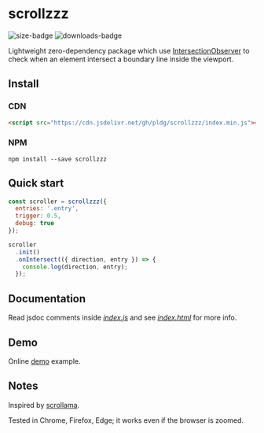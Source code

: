 # scrollzzz

![size-badge](https://img.shields.io/github/size/pldg/scrollzzz/index.min.js.svg)
![downloads-badge](https://img.shields.io/npm/dt/scrollzzz.svg)

Lightweight zero-dependency package which use [IntersectionObserver](https://developer.mozilla.org/en-US/docs/Web/API/Intersection_Observer_API) to check when an element intersect a boundary line inside the viewport.

## Install

### CDN

```html
<script src="https://cdn.jsdelivr.net/gh/pldg/scrollzzz/index.min.js"></script>
```

### NPM

`npm install --save scrollzzz`

## Quick start

```js
const scroller = scrollzzz({
  entries: '.entry',
  trigger: 0.5,
  debug: true
});

scroller
  .init()
  .onIntersect(({ direction, entry }) => {
    console.log(direction, entry);
  });
```

## Documentation

Read jsdoc comments inside [*index.js*](index.js) and see [*index.html*](docs/index.html) for more info.

## Demo

Online [demo](https://pldg.github.io/scrollzzz/) example.

## Notes

Inspired by [scrollama](https://github.com/russellgoldenberg/scrollama/).

Tested in Chrome, Firefox, Edge; it works even if the browser is zoomed.

